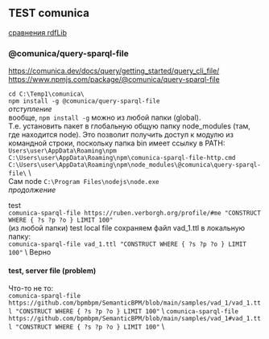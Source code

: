 ## TEST comunica 
[сравнения rdfLib](https://github.com/bpmbpm/doc/blob/main/test/rdf_lib.md)
### @comunica/query-sparql-file
https://comunica.dev/docs/query/getting_started/query_cli_file/  
https://www.npmjs.com/package/@comunica/query-sparql-file

`cd C:\Temp1\comunica\` \
`npm install -g @comunica/query-sparql-file` \
*отступление*  
вообще, `npm install -g`  можно из любой папки (global).  
Т.е. установить пакет в глобальную общую папку node_modules (там, где находится node). Это позволит получить доступ к модулю из командной строки, поскольку папка bin имеет ссылку в PATH:   
`Users\user\AppData\Roaming\npm`\
`C:\Users\user\AppData\Roaming\npm\comunica-sparql-file-http.cmd`\
`C:\Users\user\AppData\Roaming\npm\node_modules\@comunica\query-sparql-file\` \  
Сам node `C:\Program Files\nodejs\node.exe` \
*продолжение*    

test  
`comunica-sparql-file https://ruben.verborgh.org/profile/#me "CONSTRUCT WHERE { ?s ?p ?o } LIMIT 100"`\
(из любой папки) 
test local file 
сохраняем файл vad_1.ttl в локальную папку:  
`comunica-sparql-file vad_1.ttl "CONSTRUCT WHERE { ?s ?p ?o } LIMIT 100"` \ 
Верно

#### test, server file (problem) 
Что-то не то:  
`comunica-sparql-file https://github.com/bpmbpm/SemanticBPM/blob/main/samples/vad_1/vad_1.ttl "CONSTRUCT WHERE { ?s ?p ?o } LIMIT 100"` \ 
`comunica-sparql-file https://github.com/bpmbpm/SemanticBPM/blob/main/samples/vad_1#vad_1.ttl "CONSTRUCT WHERE { ?s ?p ?o } LIMIT 100"` \
